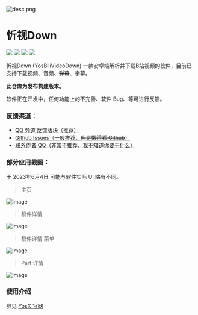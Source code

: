 ![desc.png](https://repository-images.githubusercontent.com/590612949/f30b5311-7513-4401-9c19-59758985315f)

# 忻视Down

<a href ="https://github.com/Yos-X/YBVD_Release/releases"><img src="https://img.shields.io/github/v/release/Yos-X/YBVD_Release"/></a> <a href ="https://github.com/Yos-X/YBVD_Release/stargazers"><img src="https://img.shields.io/github/stars/Yos-X/YBVD_Release"/></a> <a href ="https://github.com/Yos-X/YBVD_Release/issues"><img src="https://img.shields.io/github/issues/Yos-X/YBVD_Release"/></a> <a href ="https://github.com/Yos-X/YBVD_Release/releases"><img src="https://img.shields.io/github/downloads/Yos-X/YBVD_Release/latest/total"/></a>

忻视Down (YosBiliVideoDown) 一款安卓端解析并下载B站视频的软件，目前已支持下载视频、音频、~~弹幕~~、字幕。

**此仓库为发布构建版本。**

软件正在开发中，任何功能上的不完善、软件 Bug、等可进行反馈。

### 反馈渠道：

- [QQ 频道 反馈版块（推荐）](https://pd.qq.com/s/avlryxcrg)
- [Github Issues（一般推荐，~~但是懒得看 Github~~）](https://github.com/YosStudio/YBVD_Release/issues)
- [联系作者 QQ（非常不推荐，我不知道你要干什么）](https://qm.qq.com/cgi-bin/qm/qr?k=7Cr1sO4D-fTqeVjyfrTwxri2i4zL7Z2T&noverify=0&personal_qrcode_source=3)

### 部分应用截图：

于 2023年6月4日 可能与软件实际 UI 略有不同。

> 主页

![image](https://github.com/YosStudio/YBVD_Release/blob/main/1.png?raw=true)

> 稿件详情

![image](https://github.com/YosStudio/YBVD_Release/blob/main/2.jpg?raw=true)

> 稿件详情 菜单

![image](https://github.com/YosStudio/YBVD_Release/blob/main/3.jpg?raw=true)

> Part 详情

![image](https://github.com/YosStudio/YBVD_Release/blob/main/4.jpg?raw=true)

### 使用介绍

参见 [YosX 官网](https://yos-x.github.io/docs/category/%E5%BF%BB%E8%A7%86down)
